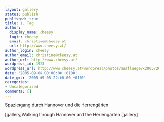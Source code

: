 ```yaml
---
layout: gallery
status: publish
published: true
title: 1. Tag
author:
  display_name: cheesy
  login: cheesy
  email: christine@cheesy.at
  url: http://www.cheesy.at/
author_login: cheesy
author_email: christine@cheesy.at
author_url: http://www.cheesy.at/
wordpress_id: 1923
wordpress_url: http://www.cheesy.at/wordpress/photos/ausfluege/x2005/2005-september/1-tag/
date: '2005-09-06 00:00:00 +0100'
date_gmt: '2005-09-05 22:00:00 +0100'
categories:
- Uncategorized
comments: []
---
```

<!--:de-->Spaziergang durch Hannover und die Herrengärten
[gallery]<!--:--><!--:en-->Walking through Hannover and the Herrengärten
[gallery]<!--:-->
